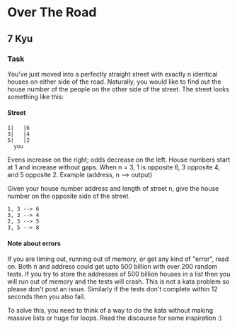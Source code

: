 # Over The Road
## 7 Kyu

### Task

You've just moved into a perfectly straight street with exactly n identical houses on either side of the road. Naturally, you would like to find out the house number of the people on the other side of the street. The street looks something like this:

#### Street
```
1|   |6
3|   |4
5|   |2
  you
```
Evens increase on the right; odds decrease on the left. House numbers start at 1 and increase without gaps. When n = 3, 1 is opposite 6, 3 opposite 4, and 5 opposite 2.
Example (address, n --> output)

Given your house number address and length of street n, give the house number on the opposite side of the street.
```
1, 3 --> 6
3, 3 --> 4
2, 3 --> 5
3, 5 --> 8
```

#### Note about errors

If you are timing out, running out of memory, or get any kind of "error", read on. Both n and address could get upto 500 billion with over 200 random tests. If you try to store the addresses of 500 billion houses in a list then you will run out of memory and the tests will crash. This is not a kata problem so please don't post an issue. Similarly if the tests don't complete within 12 seconds then you also fail.

To solve this, you need to think of a way to do the kata without making massive lists or huge for loops. Read the discourse for some inspiration :)
